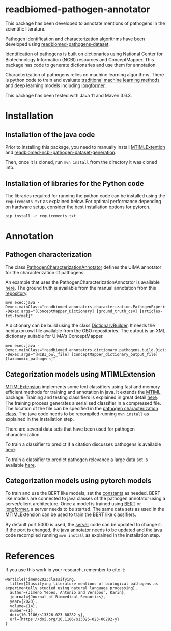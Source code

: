 # readbiomed-pathogen-annotator

This package has been developed to annotate mentions of pathogens in the scientific literature.

Pathogen identification and characterization algorithms have been developed using [readbiomed-pathogens-dataset](https://github.com/READ-BioMed/readbiomed-pathogens-dataset).

Identification of pathogens is built on dictionaries using National Center for Biotechnology Information (NCBI) resources and ConceptMapper. This package has code to generate dictionaries and use them for annotation.

Characterization of pathogens relies on machine learning algorithms. There is python code to train and evaluate [traditional machine learning methods](https://github.com/READ-BioMed/MTIMLExtension) and deep learning models including [longformer](https://github.com/allenai/longformer).

This package has been tested with Java 11 and Maven 3.6.3.

# Installation

## Installation of the java code

Prior to installing this package, you need to manually install [MTIMLExtention](https://github.com/READ-BioMed/MTIMLExtension) and [readbiomed-ncbi-pathogen-dataset-generation](https://github.com/READ-BioMed/readbiomed-ncbi-pathogen-dataset-generation).

Then, once it is cloned, run `mvn install` from the directory it was cloned into.

## Installation of libraries for the Python code

The libraries required for running the python code can be installed using the `requirements.txt` as explained below.
For optimal performance depending on hardware setup, consider the best installation options for [pytorch](https://pytorch.org).

```
pip install -r requirements.txt
```

# Annotation

## Pathogen characterization

The class [PathogenCharacterizationAnnotator](https://github.com/READ-BioMed/readbiomed-pathogen-annotator/blob/main/src/main/java/readbiomed/annotators/characterization/PathogenCharacterizationAnnotator.java) defines the UIMA annotator for the characterization of pathogens.

An example that uses the PathogenCharacterizationAnnotator is available [here](https://github.com/READ-BioMed/readbiomed-pathogen-annotator/blob/main/src/main/java/readbiomed/annotators/characterization/PathogenExperimenter.java). 
The ground truth is available from the manual annotation from this [repository](https://github.com/READ-BioMed/readbiomed-pathogens-dataset).


```
mvn exec:java -Dexec.mainClass="readbiomed.annotators.characterization.PathogenExperimenter" -Dexec.args="[ConceptMapper_Dictionary] [ground_truth_csv] [articles-txt-format]"
```

A dictionary can be build using the class [DictionaryBuilder](https://github.com/READ-BioMed/readbiomed-pathogen-annotator/blob/main/src/main/java/readbiomed/annotators/dictionary/pathogens/build/DictionaryBuilder.java).
It needs the ncbitaxon.owl file available from the OBO repositories.
The output is an XML dictionary suitable for UIMA's ConceptMapper.

```
mvn exec:java -Dexec.mainClass="readbiomed.annotators.dictionary.pathogens.build.DictionaryBuilder" -Dexec.args="[NCBI_owl_file] [ConceptMapper_dictionary_output_file] [taxonomic_pathogens]"
```

## Categorization models using MTIMLExtension

[MTIMLExtension](https://github.com/READ-BioMed/MTIMLExtension) implements some text classifiers using fast and memory efficient methods for training and annotation in java.
It extends the [MTIML](https://lhncbc.nlm.nih.gov/ii/tools/MTI_ML.html) package.
Training and testing classifiers is explained in great detail [here](https://lhncbc.nlm.nih.gov/ii/tools/MTI_ML.html).
The training process generates a serialised classifier in a compressed file.
The location of the file can be specified in the [pathogen characterization class](https://github.com/READ-BioMed/readbiomed-pathogen-annotator/blob/main/src/main/java/readbiomed/annotators/characterization/PathogenCharacterizationAnnotator.java).
The java code needs to be recompiled running `mvn install` as explained in the installation step.

There are several data sets that have been used for pathogen characterization.

To train a classifier to predict if a citation discusses pathogens is available [here](./data/document-relevant).

To train a classifier to predict pathogen relevance a large data set is available [here](https://zenodo.org/record/5866759).

## Categorization models using pytorch models

To train and use the BERT like models, set the [constants](https://github.com/READ-BioMed/readbiomed-pathogen-annotator/blob/main/src/main/python/constants.py) as needed.
BERT like models are connected to java classes of the pathogen annotator using a server/client architecture.
Once a model is trained using [BERT](https://github.com/READ-BioMed/readbiomed-pathogen-annotator/blob/main/src/main/python/train.py) or [longformer](https://github.com/READ-BioMed/readbiomed-pathogen-annotator/blob/main/src/main/python/train-longformer.py), a server needs to be started.
The same data sets as used in the MTIMLExtension can be used to train the BERT like classifiers.

By default port 5000 is used, the [server](https://github.com/READ-BioMed/readbiomed-pathogen-annotator/blob/main/src/main/python/server.py) code can be updated to change it.
If the port is changed, the java [annotator](https://github.com/READ-BioMed/readbiomed-pathogen-annotator/blob/main/src/main/java/readbiomed/annotators/characterization/PathogenCharacterizationAnnotator.java) needs to be updated and the java code recompiled running `mvn install` as explained in the installation step.

# References

If you use this work in your research, remember to cite it:

```
@article{jimeno2023classifying,
  title={Classifying literature mentions of biological pathogens as experimentally studied using natural language processing},
  author={Jimeno Yepes, Antonio and Verspoor, Karin},
  journal={Journal of Biomedical Semantics},
  year={2023},
  volume={14},
  number={1},
  doi={10.1186/s13326-023-00282-y},
  url={https://doi.org/10.1186/s13326-023-00282-y}
}
```
